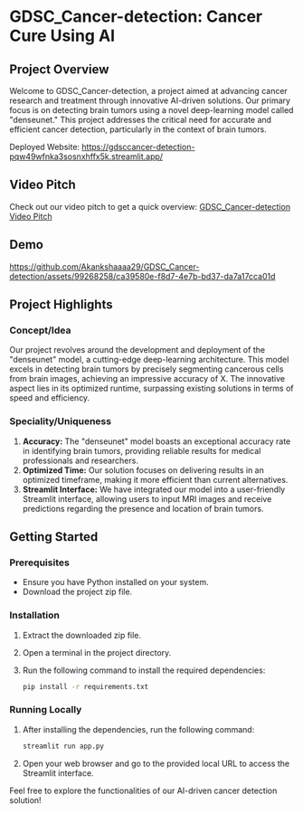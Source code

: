 # GDSC_Cancer-detection: Cancer Cure Using AI

## Project Overview

Welcome to GDSC_Cancer-detection, a project aimed at advancing cancer research and treatment through innovative AI-driven solutions. Our primary focus is on detecting brain tumors using a novel deep-learning model called "denseunet." This project addresses the critical need for accurate and efficient cancer detection, particularly in the context of brain tumors.

Deployed Website: https://gdsccancer-detection-pqw49wfnka3sosnxhffx5k.streamlit.app/

## Video Pitch

Check out our video pitch to get a quick overview: [GDSC_Cancer-detection Video Pitch](https://drive.google.com/file/d/1ZtAmCCxFcUiur0q-Sx1Yha52ohMPgUJ6/view?usp=share_link)
## Demo


https://github.com/Akankshaaaa29/GDSC_Cancer-detection/assets/99268258/ca39580e-f8d7-4e7b-bd37-da7a17cca01d



## Project Highlights

### Concept/Idea

Our project revolves around the development and deployment of the "denseunet" model, a cutting-edge deep-learning architecture. This model excels in detecting brain tumors by precisely segmenting cancerous cells from brain images, achieving an impressive accuracy of X. The innovative aspect lies in its optimized runtime, surpassing existing solutions in terms of speed and efficiency.

### Speciality/Uniqueness

1. **Accuracy:** The "denseunet" model boasts an exceptional accuracy rate in identifying brain tumors, providing reliable results for medical professionals and researchers.
2. **Optimized Time:** Our solution focuses on delivering results in an optimized timeframe, making it more efficient than current alternatives.
3. **Streamlit Interface:** We have integrated our model into a user-friendly Streamlit interface, allowing users to input MRI images and receive predictions regarding the presence and location of brain tumors.

## Getting Started

### Prerequisites

- Ensure you have Python installed on your system.
- Download the project zip file.

### Installation

1. Extract the downloaded zip file.
2. Open a terminal in the project directory.
3. Run the following command to install the required dependencies:

   ```bash
   pip install -r requirements.txt
   ```

### Running Locally

1. After installing the dependencies, run the following command:

   ```bash
   streamlit run app.py
   ```

2. Open your web browser and go to the provided local URL to access the Streamlit interface.

Feel free to explore the functionalities of our AI-driven cancer detection solution!
